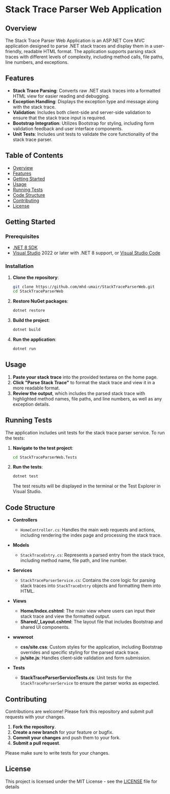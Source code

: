 # Stack Trace Parser Web Application

## Overview

The Stack Trace Parser Web Application is an ASP.NET Core MVC application designed to parse .NET stack traces and display them in a user-friendly, readable HTML format. The application supports parsing stack traces with different levels of complexity, including method calls, file paths, line numbers, and exceptions.

## Features

- **Stack Trace Parsing**: Converts raw .NET stack traces into a formatted HTML view for easier reading and debugging.
- **Exception Handling**: Displays the exception type and message along with the stack trace.
- **Validation**: Includes both client-side and server-side validation to ensure that the stack trace input is required.
- **Bootstrap Integration**: Utilizes Bootstrap for styling, including form validation feedback and user interface components.
- **Unit Tests**: Includes unit tests to validate the core functionality of the stack trace parser.

## Table of Contents

- [Overview](#overview)
- [Features](#features)
- [Getting Started](#getting-started)
- [Usage](#usage)
- [Running Tests](#running-tests)
- [Code Structure](#code-structure)
- [Contributing](#contributing)
- [License](#license)

## Getting Started

### Prerequisites

- [.NET 8 SDK](https://dotnet.microsoft.com/download/dotnet/8.0)
- [Visual Studio](https://visualstudio.microsoft.com/) 2022 or later with .NET 8 support, or [Visual Studio Code](https://code.visualstudio.com/)

### Installation

1. **Clone the repository**:

    ```bash
    git clone https://github.com/mhd-umair/StackTraceParserWeb.git
    cd StackTraceParserWeb
    ```

2. **Restore NuGet packages**:

    ```bash
    dotnet restore
    ```

3. **Build the project**:

    ```bash
    dotnet build
    ```

4. **Run the application**:

    ```bash
    dotnet run
    ```


## Usage

1. **Paste your stack trace** into the provided textarea on the home page.
2. **Click "Parse Stack Trace"** to format the stack trace and view it in a more readable format.
3. **Review the output**, which includes the parsed stack trace with highlighted method names, file paths, and line numbers, as well as any exception details.

## Running Tests

The application includes unit tests for the stack trace parser service. To run the tests:

1. **Navigate to the test project**:

    ```bash
    cd StackTraceParserWeb.Tests
    ```

2. **Run the tests**:

    ```bash
    dotnet test
    ```

   The test results will be displayed in the terminal or the Test Explorer in Visual Studio.

## Code Structure

- **Controllers**
  - `HomeController.cs`: Handles the main web requests and actions, including rendering the index page and processing the stack trace.

- **Models**
  - `StackTraceEntry.cs`: Represents a parsed entry from the stack trace, including method name, file path, and line number.

- **Services**
  - `StackTraceParserService.cs`: Contains the core logic for parsing stack traces into `StackTraceEntry` objects and formatting them into HTML.

- **Views**
  - **Home/Index.cshtml**: The main view where users can input their stack trace and view the formatted output.
  - **Shared/_Layout.cshtml**: The layout file that includes Bootstrap and shared UI components.

- **wwwroot**
  - **css/site.css**: Custom styles for the application, including Bootstrap overrides and specific styling for the parsed stack trace.
  - **js/site.js**: Handles client-side validation and form submission.

- **Tests**
  - **StackTraceParserServiceTests.cs**: Unit tests for the `StackTraceParserService` to ensure the parser works as expected.

## Contributing

Contributions are welcome! Please fork this repository and submit pull requests with your changes.

1. **Fork the repository**.
2. **Create a new branch** for your feature or bugfix.
3. **Commit your changes** and push them to your fork.
4. **Submit a pull request**.

Please make sure to write tests for your changes.

## License

This project is licensed under the MIT License - see the [LICENSE](LICENSE) file for details
